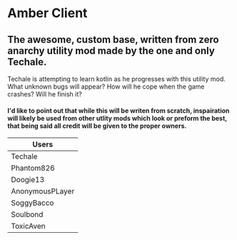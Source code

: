 # Amber Client
## The awesome, custom base, written from zero anarchy utility mod made by the one and only Techale.
Techale is attempting to learn kotlin as he progresses with this utility mod. What unknown bugs will appear? How will he cope when the game crashes? Will he finish it?
#### I'd like to point out that while this will be writen from scratch, inspairation will likely be used from other utlity mods which look or preform the best, that being said all credit will be given to the proper owners.

| Users |
|-------|
| Techale |
| Phantom826 |
| Doogie13 |
| AnonymousPLayer |
| SoggyBacco |
| Soulbond |
| ToxicAven |
